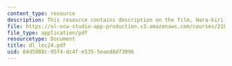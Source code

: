 ```yaml
---
content_type: resource
description: This resource contains description on the film, Hara-kiri.
file: https://ol-ocw-studio-app-production.s3.amazonaws.com/courses/21h-522-japan-in-the-age-of-the-samurai-history-and-film-fall-2006/84d5088c95f4dc4fe5355eaed8d73096_dl_lec24.pdf
file_type: application/pdf
resourcetype: Document
title: dl_lec24.pdf
uid: 84d5088c-95f4-dc4f-e535-5eaed8d73096
---
```

